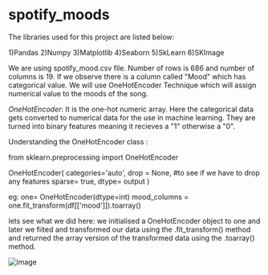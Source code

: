 # spotify_moods

The libraries used for this project are listed below: 

1)Pandas 
2)Numpy 
3)Matplotlib 
4)Seaborn 
5)SkLearn 
6)SKImage 

We are using spotify_mood.csv file. Number of rows is 686 and number of columns is 19. 
If we observe there is a column called "Mood" which has categorical value. We will use OneHotEncoder Technique which will assign numerical value to the moods of the song. 

*OneHotEncoder*: It is the one-hot numeric array. Here the categorical data gets converted to numerical data for the use in machine learning. They are turned into binary features meaning it recieves a "1" otherwise a "0". 

Understanding the OneHotEncoder class : 

from sklearn.preprocessing import OneHotEncoder 

OneHotEncoder( 
      categories='auto', 
      drop = None, #to see if we have to drop any features 
      sparse= true, 
      dtype= <class> 
output
)

eg: one= OneHotEncoder(dtype=int)
mood_columns = one.fit_transform(df[['mood']]).toarray()

lets see what we did here:
we initialised a OneHotEncoder object to one and later we fiited and transformed our data using the .fit_transform() method and returned the array version of the transformed data using the .toarray() method. 


![image](https://user-images.githubusercontent.com/22547288/227235936-fd280700-44fc-4715-b563-81debb36df55.png)
 

